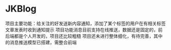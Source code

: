 # JKBlog
项目主要功能：给关注的好发送新内容通知，添加了某个标签的用户在有相关标签文章发表时收到通知提示
项目功能消息目前支持在线推送，数据还是固定的，前后端都是个人开发的，项目还比较粗糙
项目还未进行整体细化，有待完善，其中的消息推送模型已搭建，需整合前端
